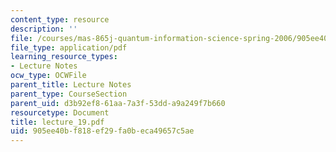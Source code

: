 ```yaml
---
content_type: resource
description: ''
file: /courses/mas-865j-quantum-information-science-spring-2006/905ee40bf818ef29fa0beca49657c5ae_lecture_19.pdf
file_type: application/pdf
learning_resource_types:
- Lecture Notes
ocw_type: OCWFile
parent_title: Lecture Notes
parent_type: CourseSection
parent_uid: d3b92ef8-61aa-7a3f-53dd-a9a249f7b660
resourcetype: Document
title: lecture_19.pdf
uid: 905ee40b-f818-ef29-fa0b-eca49657c5ae
---
```

